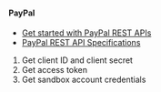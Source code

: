 #### PayPal
- [Get started with PayPal REST APIs](https://developer.paypal.com/api/rest/) 
- [PayPal REST API Specifications](https://github.com/paypal/paypal-rest-api-specifications)
1. Get client ID and client secret
2. Get access token
3. Get sandbox account credentials
